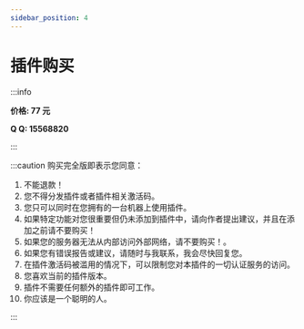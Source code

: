 ```yaml
---
sidebar_position: 4
---
```


# 插件购买

:::info

**价格: 77 元**

**Q Q: 15568820**

:::

:::caution 购买完全版即表示您同意：

1. 不能退款！
2. 您不得分发插件或者插件相关激活码。
3. 您只可以同时在您拥有的一台机器上使用插件。
4. 如果特定功能对您很重要但仍未添加到插件中，请向作者提出建议，并且在添加之前请不要购买！
5. 如果您的服务器无法从内部访问外部网络，请不要购买！。
6. 如果您有错误报告或建议，请随时与我联系，我会尽快回复您。
7. 在插件激活码被滥用的情况下，可以限制您对本插件的一切认证服务的访问。
8. 您喜欢当前的插件版本。
9. 插件不需要任何额外的插件即可工作。
10. 你应该是一个聪明的人。

:::
